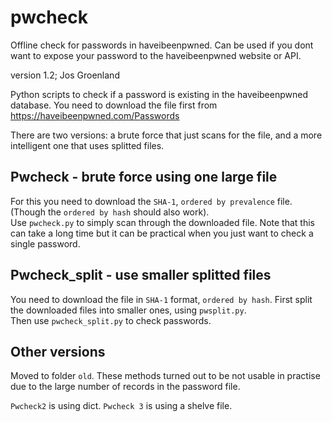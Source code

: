 # pwcheck
Offline check for passwords in haveibeenpwned. Can be used if you dont want to expose your password to the haveibeenpwned website or API.

version 1.2; 
Jos Groenland

Python scripts to check if a password is existing in the haveibeenpwned database.
You need to download the file first from https://haveibeenpwned.com/Passwords

There are two versions: a brute force that just scans for the file, and a more intelligent one that uses splitted files.



## Pwcheck - brute force using one large file

For this you need to download the `SHA-1`, `ordered by prevalence` file. (Though the `ordered by hash` should also work).  
Use `pwcheck.py` to simply scan through the downloaded file. Note that this can take a long time but it can be practical when you just want to check a single password.

## Pwcheck_split - use smaller splitted files

You need to download the file in `SHA-1` format, `ordered by hash`. First split the downloaded files into smaller ones, using `pwsplit.py`.  
Then use `pwcheck_split.py` to check passwords.

## Other versions
Moved to folder `old`. These methods turned out to be not usable in practise due to the large number of records in the password file.

`Pwcheck2` is using dict.  `Pwcheck 3` is using a shelve file.
